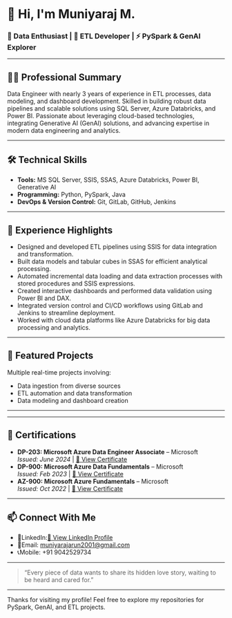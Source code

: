 # 👋 Hi, I'm Muniyaraj M.

### 🧠 Data Enthusiast | 🔄 ETL Developer | ⚡ PySpark & GenAI Explorer

---

## 👨‍💻 Professional Summary
Data Engineer with nearly 3 years of experience in ETL processes, data modeling, and dashboard development. Skilled in building robust data pipelines and scalable solutions using SQL Server, Azure Databricks, and Power BI. Passionate about leveraging cloud-based technologies, integrating Generative AI (GenAI) solutions, and advancing expertise in modern data engineering and analytics.

---

## 🛠️ Technical Skills
- **Tools:** MS SQL Server, SSIS, SSAS, Azure Databricks, Power BI, Generative AI  
- **Programming:** Python, PySpark, Java  
- **DevOps & Version Control:** Git, GitLab, GitHub, Jenkins  

---

## 💼 Experience Highlights
- Designed and developed ETL pipelines using SSIS for data integration and transformation.  
- Built data models and tabular cubes in SSAS for efficient analytical processing.  
- Automated incremental data loading and data extraction processes with stored procedures and SSIS expressions.  
- Created interactive dashboards and performed data validation using Power BI and DAX.  
- Integrated version control and CI/CD workflows using GitLab and Jenkins to streamline deployment.  
- Worked with cloud data platforms like Azure Databricks for big data processing and analytics.  

---

## 🚀 Featured Projects
Multiple real-time projects involving:
- Data ingestion from diverse sources  
- ETL automation and data transformation  
- Data modeling and dashboard creation  

---

---

## 📜 Certifications
- **DP-203: Microsoft Azure Data Engineer Associate** – Microsoft  
  _Issued: June 2024_ | [🔗 View Certificate](https://learn.microsoft.com/api/credentials/share/en-us/MMuniyarajCognizant-7365/D1ABD06A0D7C98BE?sharingId=53A3EC5AAB0B9E0F)
- **DP-900: Microsoft Azure Data Fundamentals** – Microsoft  
  _Issued: Feb 2023_ | [🔗 View Certificate](https://learn.microsoft.com/api/credentials/share/en-us/MMuniyarajCognizant-7365/594413885CA80B7E?sharingId=53A3EC5AAB0B9E0F)
- **AZ-900: Microsoft Azure Fundamentals** – Microsoft  
  _Issued: Oct 2022_ | [🔗 View Certificate](https://learn.microsoft.com/api/credentials/share/en-us/MMuniyarajCognizant-7365/560BF881B6A4EF82?sharingId=53A3EC5AAB0B9E0F)

---

## 📫 Connect With Me
- 💼LinkedIn:[🔗 View LinkedIn Profile](https://www.linkedin.com/in/muniyarajdataengineer)
- 📧Email: muniyarajarun2001@gmail.com  
- 📞Mobile: +91 9042529734  

---

>“Every piece of data wants to share its hidden love story, waiting to be heard and cared for.”

---

Thanks for visiting my profile! Feel free to explore my repositories for PySpark, GenAI, and ETL projects.


